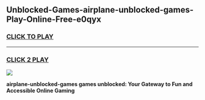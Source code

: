 
## Unblocked-Games-airplane-unblocked-games-Play-Online-Free-e0qyx
<h3>
<a href="https://premium76.site?title=airplane-unblocked-games&ref=26A">CLICK TO PLAY</a></h3>
<hr>

<h3>
<a href="https://premium76.site?title=airplane-unblocked-games&ref=26A">CLICK 2 PLAY</a>
  
</h3>

<a href="https://premium76.site?title=airplane-unblocked-games&ref=26A"><img src="https://clearcache.store/games.png"></a>


**airplane-unblocked-games games unblocked: Your Gateway to Fun and Accessible Online Gaming**
